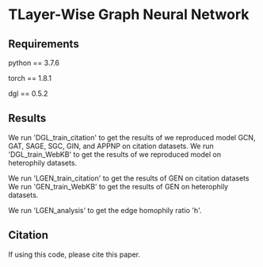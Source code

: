 # TLayer-Wise Graph Neural Network

## Requirements

python == 3.7.6

torch == 1.8.1

dgl == 0.5.2

## Results

We run 'DGL_train_citation' to get the results of we reproduced model GCN, GAT, SAGE, SGC, GIN, and APPNP on citation datasets.
We run 'DGL_train_WebKB' to get the results of we reproduced model on heterophily datasets.

We run 'LGEN_train_citation' to get the results of GEN on citation datasets
We run 'GEN_train_WebKB' to get the results of GEN on heterophily datasets.

We run 'LGEN_analysis' to get the edge homophily ratio 'h'.

## Citation

If using this code, please cite this paper.

